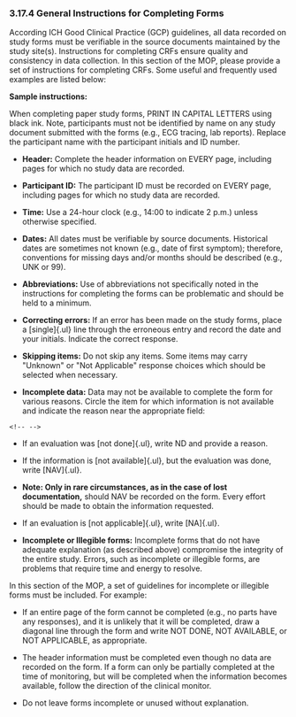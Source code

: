 ### 3.17.4 General Instructions for Completing Forms

According ICH Good Clinical Practice (GCP) guidelines, all data recorded
on study forms must be verifiable in the source documents maintained by
the study site(s). Instructions for completing CRFs ensure quality and
consistency in data collection. In this section of the MOP, please
provide a set of instructions for completing CRFs. Some useful and
frequently used examples are listed below:

**Sample instructions:**

When completing paper study forms, PRINT IN CAPITAL LETTERS using black
ink. Note, participants must not be identified by name on any study
document submitted with the forms (e.g., ECG tracing, lab reports).
Replace the participant name with the participant initials and ID
number.

-   **Header:** Complete the header information on EVERY page, including
    pages for which no study data are recorded.

-   **Participant ID:** The participant ID must be recorded on EVERY
    page, including pages for which no study data are recorded.

-   **Time:** Use a 24-hour clock (e.g., 14:00 to indicate 2 p.m.)
    unless otherwise specified.

-   **Dates:** All dates must be verifiable by source documents.
    Historical dates are sometimes not known (e.g., date of first
    symptom); therefore, conventions for missing days and/or months
    should be described (e.g., UNK or 99).

-   **Abbreviations:** Use of abbreviations not specifically noted in
    the instructions for completing the forms can be problematic and
    should be held to a minimum.

-   **Correcting errors:** If an error has been made on the study forms,
    place a [single]{.ul} line through the erroneous entry and record
    the date and your initials. Indicate the correct response.

-   **Skipping items:** Do not skip any items. Some items may carry
    \"Unknown\" or \"Not Applicable\" response choices which should be
    selected when necessary.

-   **Incomplete data:** Data may not be available to complete the form
    for various reasons. Circle the item for which information is not
    available and indicate the reason near the appropriate field:

```{=html}
<!-- -->
```
-   If an evaluation was [not done]{.ul}, write ND and provide a reason.

-   If the information is [not available]{.ul}, but the evaluation was
    done, write [NAV]{.ul}.

-   **Note: Only in rare circumstances, as in the case of lost
    documentation,** should NAV be recorded on the form. Every effort
    should be made to obtain the information requested.

-   If an evaluation is [not applicable]{.ul}, write [NA]{.ul}.

-   **Incomplete or Illegible forms:** Incomplete forms that do not have
    adequate explanation (as described above) compromise the integrity
    of the entire study. Errors, such as incomplete or illegible forms,
    are problems that require time and energy to resolve.

In this section of the MOP, a set of guidelines for incomplete or
illegible forms must be included. For example:

-   If an entire page of the form cannot be completed (e.g., no parts
    have any responses), and it is unlikely that it will be completed,
    draw a diagonal line through the form and write NOT DONE, NOT
    AVAILABLE, or NOT APPLICABLE, as appropriate.

-   The header information must be completed even though no data are
    recorded on the form. If a form can only be partially completed at
    the time of monitoring, but will be completed when the information
    becomes available, follow the direction of the clinical monitor.

-   Do not leave forms incomplete or unused without explanation.

